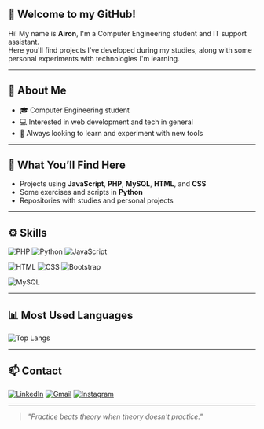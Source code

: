 ## 👋 Welcome to my GitHub!

Hi! My name is **Airon**, I'm a Computer Engineering student and IT support assistant.  
Here you'll find projects I’ve developed during my studies, along with some personal experiments with technologies I'm learning.

---

## 🧠 About Me

- 🎓 Computer Engineering student  
- 💻 Interested in web development and tech in general  
- 🚀 Always looking to learn and experiment with new tools

---

## 💼 What You’ll Find Here

- Projects using **JavaScript**, **PHP**, **MySQL**, **HTML**, and **CSS**  
- Some exercises and scripts in **Python**  
- Repositories with studies and personal projects

---

## ⚙️ Skills

![PHP](https://img.shields.io/badge/PHP-777BB4?style=for-the-badge&logo=php&logoColor=white)
![Python](https://img.shields.io/badge/Python-3776AB?style=for-the-badge&logo=python&logoColor=white)
![JavaScript](https://img.shields.io/badge/JavaScript-F7DF1E?style=for-the-badge&logo=javascript&logoColor=black)

![HTML](https://img.shields.io/badge/HTML5-E34F26?style=for-the-badge&logo=html5&logoColor=white)
![CSS](https://img.shields.io/badge/CSS-239120?&style=for-the-badge&logo=css3&logoColor=white)
![Bootstrap](https://img.shields.io/badge/Bootstrap-563D7C?style=for-the-badge&logo=bootstrap&logoColor=white)

![MySQL](https://img.shields.io/badge/MySQL-00000F?style=for-the-badge&logo=mysql&logoColor=white)

---

## 📊 Most Used Languages

![Top Langs](https://github-readme-stats.vercel.app/api/top-langs/?username=airon-aona&hide_progress=true&theme=transparent&locale=en)

---

## 📫 Contact

[![LinkedIn](https://img.shields.io/badge/LinkedIn-0077B5?style=for-the-badge&logo=linkedin&logoColor=white)](https://linkedin.com/in/airon-aona/)
[![Gmail](https://img.shields.io/badge/aona.airon@gmail.com-EA4335?style=for-the-badge&logo=gmail&logoColor=white)](mailto:aona.airon@gmail.com)
[![Instagram](https://img.shields.io/badge/Instagram-D62976?style=for-the-badge&logo=instagram&logoColor=white)](https://instagram.com/airon_aona/)

---

> _"Practice beats theory when theory doesn't practice."_
